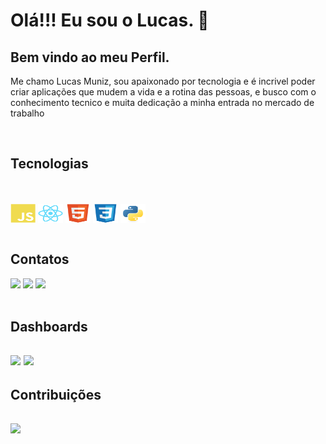 
<div>
    <h1>Olá!!! Eu sou o Lucas. 👋 </h1>
    <h2>Bem vindo ao meu Perfil.</h2>
    <p> Me chamo Lucas Muniz, sou apaixonado por tecnologia e é incrivel poder criar aplicações que mudem a vida e a rotina das pessoas, e busco com o conhecimento tecnico e muita dedicação a minha entrada no mercado de trabalho</p>
    <p>
    </p>
</div>
<br>
<h2>Tecnologias</h2>
<div style="display: inline_block"><br>
  <div style="display: inline_block"><br>
    <img align="center" alt="Rafa-Js" height="30" width="40" src="https://raw.githubusercontent.com/devicons/devicon/master/icons/javascript/javascript-plain.svg">
    <img align="center" alt="Rafa-React" height="30" width="40" src="https://raw.githubusercontent.com/devicons/devicon/master/icons/react/react-original.svg">
    <img align="center" alt="Rafa-HTML" height="30" width="40" src="https://raw.githubusercontent.com/devicons/devicon/master/icons/html5/html5-original.svg">
    <img align="center" alt="Rafa-CSS" height="30" width="40" src="https://raw.githubusercontent.com/devicons/devicon/master/icons/css3/css3-original.svg">
    <img align="center" alt="Rafa-Python" height="30" width="40" src="https://raw.githubusercontent.com/devicons/devicon/master/icons/python/python-original.svg">
 </div>
</div>

<br>

<div>
<h2>Contatos</h2>
  <a href = "mailto:lucasmunizrj78@gmail.com"><img src="https://img.shields.io/badge/-Gmail-%23333?style=for-the-badge&logo=gmail&logoColor=white" target="_blank"></a>
  <a href="https://www.instagram.com/lucasmunizg/" target="_blank"><img src="https://img.shields.io/badge/-Instagram-%23E4405F?style=for-the-badge&logo=instagram&logoColor=white" target="_blank"></a>
  <a href="https://www.linkedin.com/in/lucas-muniz-330169169/" target="_blank"><img src="https://img.shields.io/badge/-LinkedIn-%230077B5?style=for-the-badge&logo=linkedin&logoColor=white" target="_blank"></a> 
</div>

<br>

<div class="center">
<h2>Dashboards<h2>
  <img height="170em" src="https://github-readme-stats.vercel.app/api?username=lucasmunizsg&layout=compact&langs_count=7&theme=tokyonight"/>

  <img height="170em" src="https://github-readme-stats.vercel.app/api/top-langs/?username=lucasmunizsg&layout=compact&langs_count=7&theme=tokyonight"/>
</div>

<div class="center">
<h2>Contribuições<h2>
<img height="150em" src="https://github-readme-stats.vercel.app/api/pin/?username=lucasmunizsg&repo=chatbot-ui&layout=compact&langs_count=7&theme=tokyonight&icon_color=30A3DC&title_color=E94D5F&text_color=FFF)](https://github.com/lucasmunizsg/chatbot-ui"/>
</div>

